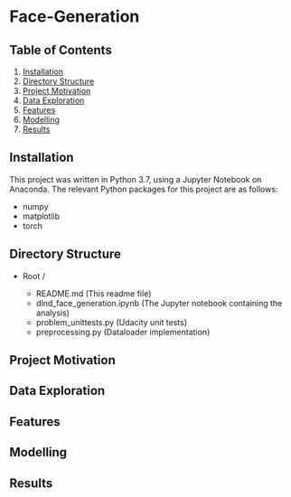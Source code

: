 # Face-Generation

## Table of Contents

1. [Installation](#installation)
2. [Directory Structure](#directoryStructure)
3. [Project Motivation](#motivation)
4. [Data Exploration](#exploration)
5. [Features](#features)
6. [Modelling](#modelling)
7. [Results](#results)


## Installation <a name="installation"></a>
This project was written in Python 3.7, using a Jupyter Notebook on Anaconda. The relevant Python packages for this project are as follows:

- numpy
- matplotlib
- torch



## Directory Structure <a name="directoryStructure"></a>

- Root /

    - README.md  (This readme file)
    - dlnd_face_generation.ipynb (The Jupyter notebook containing the analysis)
    - problem_unittests.py (Udacity unit tests)
    - preprocessing.py (Dataloader implementation)

## Project Motivation <a name="motivation" />

## Data Exploration <a name="exploration" />

## Features 

## Modelling <a name="modelling" />

## Results <a name="results" />